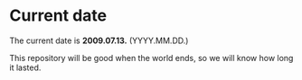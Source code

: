 # Current date

The current date is **2009.07.13.** (YYYY.MM.DD.)

This repository will be good when the world ends, so we will know how long it lasted.